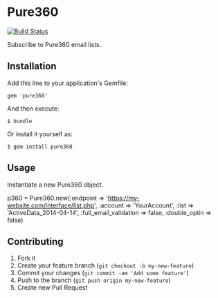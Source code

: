 # Pure360

[![Build Status](https://travis-ci.org/madebymade/pure360.svg?branch=master)](https://travis-ci.org/madebymade/pure360)

Subscribe to Pure360 email lists.

## Installation

Add this line to your application's Gemfile:

    gem 'pure360'

And then execute:

    $ bundle

Or install it yourself as:

    $ gem install pure360

## Usage

Instantiate a new Pure360 object.

p360 = Pure360.new(:endpoint => 'https://my-website.com/interface/list.php',
  :account => 'YourAccount',
  :list => 'ActiveData_2014-04-14',
  :full_email_validation => false,
  :double_optin => false)

## Contributing

1. Fork it
2. Create your feature branch (`git checkout -b my-new-feature`)
3. Commit your changes (`git commit -am 'Add some feature'`)
4. Push to the branch (`git push origin my-new-feature`)
5. Create new Pull Request
